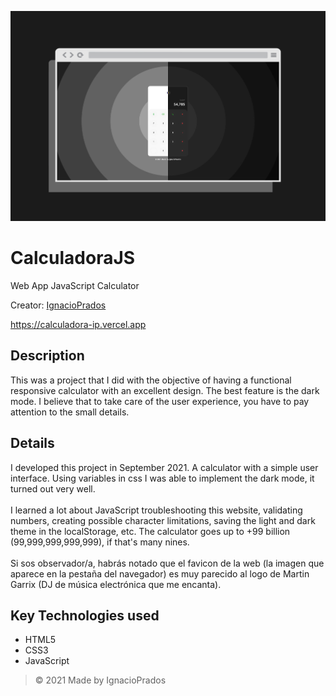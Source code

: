 ![banner](https://raw.githubusercontent.com/IgnacioPrados/CalculadoraJS/master/images/preview.jpg)
# CalculadoraJS

Web App JavaScript Calculator

Creator: [IgnacioPrados](https://github.com/IgnacioPrados)

https://calculadora-ip.vercel.app

## Description
This was a project that I did with the objective of having a functional responsive calculator with an excellent design. The best feature is the dark mode. I believe that to take care of the user experience, you have to pay attention to the small details.

## Details
I developed this project in September 2021. A calculator with a simple user interface. Using variables in css I was able to implement the dark mode, it turned out very well.
<br><br>
I learned a lot about JavaScript troubleshooting this website, validating numbers, creating possible character limitations, saving the light and dark theme in the localStorage, etc. The calculator goes up to +99 billion (99,999,999,999,999), if that's many nines.
<br><br>
Si sos observador/a, habrás notado que el favicon de la web (la imagen que aparece en la pestaña del navegador) es muy parecido al logo de Martin Garrix (DJ de música electrónica que me encanta).

## Key Technologies used
- HTML5
- CSS3
- JavaScript

> © 2021 Made by IgnacioPrados
